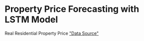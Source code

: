 # Property Price Forecasting with LSTM Model 

Real Residential Property Price ["Data Source"](https://data.bis.org/topics/RPP)



